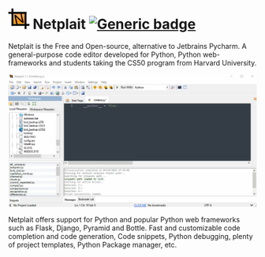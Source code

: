 # <img src="https://github.com/Rubinskiy/Netplait/blob/main/md-files/icon.png" height="42" width="43"> Netplait [![Generic badge](https://img.shields.io/badge/Status-InDevelopment-red.svg)](https://shields.io/)

Netplait is the Free and Open-source, alternative to Jetbrains Pycharm. A general-purpose code editor developed for Python, Python web-frameworks and students taking the CS50 program from Harvard University.

<img src="https://github.com/Rubinskiy/Netplait/blob/main/md-files/main.gif">

Netplait offers support for Python and popular Python web frameworks such as Flask, Django, Pyramid and Bottle. Fast and customizable code completion and code generation, Code snippets, Python debugging, plenty of project templates, Python Package manager, etc.

